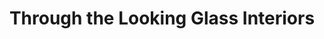 ---
title: "Through the Looking Glass Interiors"
url: /dereham/through-the-looking-glass-interiors/
shop: interior decoration
---